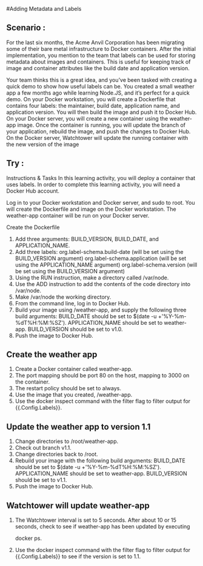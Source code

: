 #Adding Metadata and Labels
## Scenario :
For the last six months, the Acme Anvil Corporation has been migrating some of their bare metal infrastructure to Docker containers. After the initial implementation, you mention to the team that labels can be used for storing metadata about images and containers. This is useful for keeping track of image and container attributes like the build date and application version.

Your team thinks this is a great idea, and you’ve been tasked with creating a quick demo to show how useful labels can be. You created a small weather app a few months ago while learning Node.JS, and it’s perfect for a quick demo. On your Docker workstation, you will create a Dockerfile that contains four labels: the maintainer, build date, application name, and application version. You will then build the image and push it to Docker Hub. On your Docker server, you will create a new container using the weather-app image. Once the container is running, you will update the branch of your application, rebuild the image, and push the changes to Docker Hub. On the Docker server, Watchtower will update the running container with the new version of the image

## Try :  
Instructions & Tasks
In this learning activity, you will deploy a container that uses labels. In order to complete this learning activity, you will need a Docker Hub account.

Log in to your Docker workstation and Docker server, and sudo to root. You will create the Dockerfile and image on the Docker workstation. The weather-app container will be run on your Docker server.

Create the Dockerfile
  1.  Add three arguments: BUILD_VERSION, BUILD_DATE, and APPLICATION_NAME.
  2.  Add three labels:
      org.label-schema.build-date (will be set using the BUILD_VERSION argument)
      org.label-schema.application (will be set using the APPLICATION_NAME argument)
      org.label-schema.version (will be set using the BUILD_VERSION argument)
  3.  Using the RUN instruction, make a directory called /var/node.
  4.  Use the ADD instruction to add the contents of the code directory into /var/node.
  5.  Make /var/node the working directory.
  6.  From the command line, log in to Docker Hub.
  7.  Build your image using <USERNAME>/weather-app, and supply the following three build arguments:
        BUILD_DATE should be set to $(date -u +'%Y-%m-%dT%H:%M:%SZ').
        APPLICATION_NAME should be set to weather-app.
        BUILD_VERSION should be set to v1.0.
  8. Push the image to Docker Hub.
## Create the weather app
  1. Create a Docker container called weather-app.
  2.  The port mapping should be port 80 on the host, mapping to 3000 on the container.
  3.  The restart policy should be set to always.
  4.  Use the image that you created, <USERNAME>/weather-app.
  5.  Use the docker inspect command with the filter flag to filter output for {{.Config.Labels}}.
## Update the weather app to version 1.1

  1.  Change directories to /root/weather-app.
  2.  Check out branch v1.1.
  3.  Change directories back to /root.
  4.  Rebuild your image with the following build arguments:
      BUILD_DATE should be set to $(date -u +'%Y-%m-%dT%H:%M:%SZ').
      APPLICATION_NAME should be set to weather-app.
      BUILD_VERSION should be set to v1.1.
  5.  Push the image to Docker Hub.

## Watchtower will update weather-app

  1.  The Watchtower interval is set to 5 seconds. After about 10 or 15 seconds, check to see if weather-app has been updated by executing    

        docker ps.
  2.  Use the docker inspect command with the filter flag to filter output for {{.Config.Labels}} to see if the version is set to 1.1.
  
